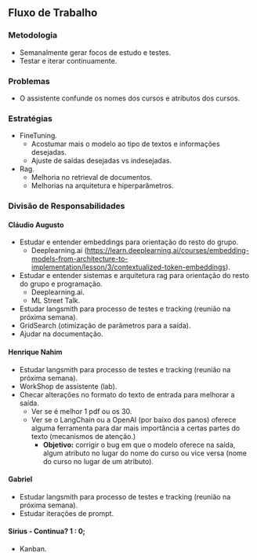 ## Fluxo de Trabalho

### Metodologia
- Semanalmente gerar focos de estudo e testes.
- Testar e iterar continuamente.

### Problemas 
- O assistente confunde os nomes dos cursos e atributos dos cursos.

### Estratégias
- FineTuning.
    - Acostumar mais o modelo ao tipo de textos e informações desejadas.
    - Ajuste de saídas desejadas vs indesejadas.
- Rag.
    - Melhoria no retrieval de documentos.
    - Melhorias na arquitetura e hiperparâmetros.

### Divisão de Responsabilidades

#### Cláudio Augusto
- Estudar e entender embeddings para orientação do resto do grupo.
    - Deeplearning.ai (https://learn.deeplearning.ai/courses/embedding-models-from-architecture-to-implementation/lesson/3/contextualized-token-embeddings).
- Estudar e entender sistemas e arquitetura rag para orientação do resto do grupo e programação.
    - Deeplearning.ai.
    - ML Street Talk.
- Estudar langsmith para processo de testes e tracking (reunião na próxima semana).
- GridSearch (otimização de parâmetros para a saída).
- Ajudar na documentação.

#### Henrique Nahim
- Estudar langsmith para processo de testes e tracking (reunião na próxima semana).
- WorkShop de assistente (lab).
- Checar alterações no formato do texto de entrada para melhorar a saída.
	- Ver se é melhor 1 pdf ou os 30.
	- Ver se o LangChain ou a OpenAI (por baixo dos panos) oferece alguma ferramenta para dar mais importância a certas partes do texto (mecanismos de atenção.)
		- **Objetivo:** corrigir o bug em que o modelo oferece na saída, algum atributo no lugar do nome do curso ou vice versa (nome do curso no lugar de um atributo).

#### Gabriel
- Estudar langsmith para processo de testes e tracking (reunião na próxima semana).
- Estudar iterações de prompt.

#### Sirius - Continua? 1 : 0; 
- Kanban.
